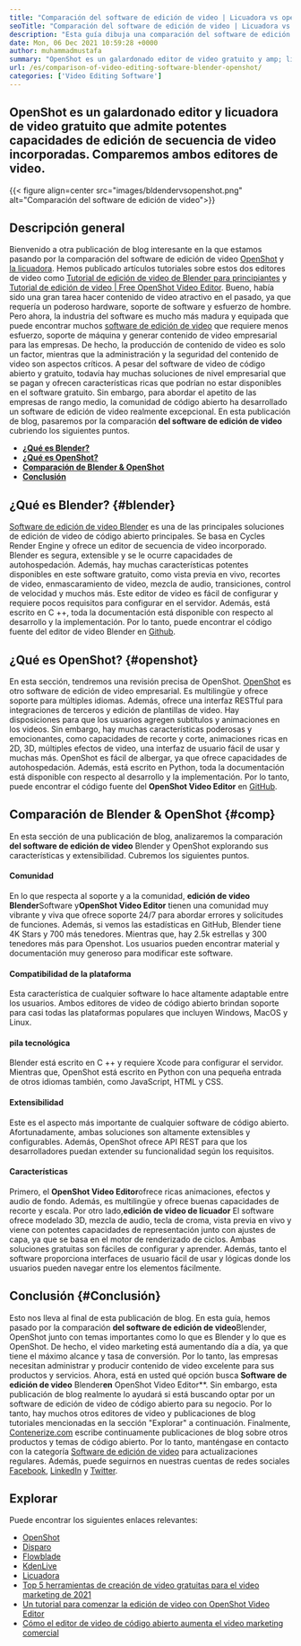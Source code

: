 ```yaml
---
title: "Comparación del software de edición de video | Licuadora vs openshot" 
seoTitle: "Comparación del software de edición de video | Licuadora vs openshot" 
description: "Esta guía dibuja una comparación del software de edición de video, la plataforma de edición de video Blender y el editor de video de OpenShot. Ambos editores principales principales son de código abierto." 
date: Mon, 06 Dec 2021 10:59:28 +0000
author: muhammadmustafa
summary: "OpenShot es un galardonado editor de video gratuito y amp; licuadora que admite potentes capacidades de edición de secuencia de video incorporadas. Comparemos ambos editores de video." 
url: /es/comparison-of-video-editing-software-blender-openshot/
categories: ['Video Editing Software']
---
```


## OpenShot es un galardonado editor y licuadora de video gratuito que admite potentes capacidades de edición de secuencia de video incorporadas. Comparemos ambos editores de video.

{{< figure align=center src="images/bldendervsopenshot.png" alt="Comparación del software de edición de video">}}


## Descripción general
Bienvenido a otra publicación de blog interesante en la que estamos pasando por la comparación del software de edición de video [OpenShot][1] y [la licuadora][2]. Hemos publicado artículos tutoriales sobre estos dos editores de video como [Tutorial de edición de video de Blender para principiantes][3] y [Tutorial de edición de video | Free OpenShot Video Editor][4]. Bueno, había sido una gran tarea hacer contenido de video atractivo en el pasado, ya que requería un poderoso hardware, soporte de software y esfuerzo de hombre. Pero ahora, la industria del software es mucho más madura y equipada que puede encontrar muchos [software de edición de video][5] que requiere menos esfuerzo, soporte de máquina y generar contenido de video empresarial para las empresas.
De hecho, la producción de contenido de video es solo un factor, mientras que la administración y la seguridad del contenido de video son aspectos críticos. A pesar del software de video de código abierto y gratuito, todavía hay muchas soluciones de nivel empresarial que se pagan y ofrecen características ricas que podrían no estar disponibles en el software gratuito. Sin embargo, para abordar el apetito de las empresas de rango medio, la comunidad de código abierto ha desarrollado un software de edición de video realmente excepcional. En esta publicación de blog, pasaremos por la comparación **del software de edición de video** cubriendo los siguientes puntos.
* **[¿Qué es Blender?][6]** 
* **[¿Qué es OpenShot?][7]** 
* **[Comparación de Blender & OpenShot][8]** 
* **[Conclusión][9]** 

## ¿Qué es Blender? {#blender}

[Software de edición de video Blender][10] es una de las principales soluciones de edición de video de código abierto principales. Se basa en Cycles Render Engine y ofrece un editor de secuencia de video incorporado. Blender es segura, extensible y se le ocurre capacidades de autohospedación. Además, hay muchas características potentes disponibles en este software gratuito, como vista previa en vivo, recortes de video, enmascaramiento de video, mezcla de audio, transiciones, control de velocidad y muchos más. Este editor de video es fácil de configurar y requiere pocos requisitos para configurar en el servidor. Además, está escrito en C ++, toda la documentación está disponible con respecto al desarrollo y la implementación. Por lo tanto, puede encontrar el código fuente del editor de video Blender en [Github][11].

## ¿Qué es OpenShot? {#openshot}

En esta sección, tendremos una revisión precisa de OpenShot. [OpenShot][1] es otro software de edición de video empresarial. Es multilingüe y ofrece soporte para múltiples idiomas. Además, ofrece una interfaz RESTful para integraciones de terceros y edición de plantillas de video. Hay disposiciones para que los usuarios agregen subtítulos y animaciones en los videos. Sin embargo, hay muchas características poderosas y emocionantes, como capacidades de recorte y corte, animaciones ricas en 2D, 3D, múltiples efectos de video, una interfaz de usuario fácil de usar y muchas más. OpenShot es fácil de albergar, ya que ofrece capacidades de autohospedación. Además, está escrito en Python, toda la documentación está disponible con respecto al desarrollo y la implementación. Por lo tanto, puede encontrar el código fuente del **OpenShot Video Editor** en [GitHub][12].

## Comparación de Blender & OpenShot {#comp}

En esta sección de una publicación de blog, analizaremos la comparación **del software de edición de video** Blender y OpenShot explorando sus características y extensibilidad. Cubremos los siguientes puntos.

#### Comunidad
En lo que respecta al soporte y a la comunidad, **edición de video Blender**Software y**OpenShot Video Editor** tienen una comunidad muy vibrante y viva que ofrece soporte 24/7 para abordar errores y solicitudes de funciones. Además, si vemos las estadísticas en GitHub, Blender tiene 4K Stars y 700 más tenedores. Mientras que, hay 2.5k estrellas y 300 tenedores más para Openshot. Los usuarios pueden encontrar material y documentación muy generoso para modificar este software.

#### Compatibilidad de la plataforma
Esta característica de cualquier software lo hace altamente adaptable entre los usuarios. Ambos editores de video de código abierto brindan soporte para casi todas las plataformas populares que incluyen Windows, MacOS y Linux.

#### pila tecnológica
Blender está escrito en C ++ y requiere Xcode para configurar el servidor. Mientras que, OpenShot está escrito en Python con una pequeña entrada de otros idiomas también, como JavaScript, HTML y CSS.

#### Extensibilidad
Este es el aspecto más importante de cualquier software de código abierto. Afortunadamente, ambas soluciones son altamente extensibles y configurables. Además, OpenShot ofrece API REST para que los desarrolladores puedan extender su funcionalidad según los requisitos.

#### **Características** 
Primero, el **OpenShot Video Editor**ofrece ricas animaciones, efectos y audio de fondo. Además, es multilingüe y ofrece buenas capacidades de recorte y escala. Por otro lado,**edición de video de licuador** El software ofrece modelado 3D, mezcla de audio, tecla de croma, vista previa en vivo y viene con potentes capacidades de representación junto con ajustes de capa, ya que se basa en el motor de renderizado de ciclos. Ambas soluciones gratuitas son fáciles de configurar y aprender. Además, tanto el software proporciona interfaces de usuario fácil de usar y lógicas donde los usuarios pueden navegar entre los elementos fácilmente.

## Conclusión  {#Conclusión}

Esto nos lleva al final de esta publicación de blog. En esta guía, hemos pasado por la comparación **del software de edición de video**Blender, OpenShot junto con temas importantes como lo que es Blender y lo que es OpenShot. De hecho, el video marketing está aumentando día a día, ya que tiene el máximo alcance y tasa de conversión. Por lo tanto, las empresas necesitan administrar y producir contenido de video excelente para sus productos y servicios. Ahora, está en usted qué opción busca **Software de edición de video** Blender**en** OpenShot Video Editor**. Sin embargo, esta publicación de blog realmente lo ayudará si está buscando optar por un software de edición de video de código abierto para su negocio. Por lo tanto, hay muchos otros editores de video y publicaciones de blog tutoriales mencionadas en la sección "Explorar" a continuación.
Finalmente, [Contenerize.com][13] escribe continuamente publicaciones de blog sobre otros productos y temas de código abierto. Por lo tanto, manténgase en contacto con la categoría [Software de edición de video][14] para actualizaciones regulares. Además, puede seguirnos en nuestras cuentas de redes sociales [Facebook][15], [LinkedIn][16] y [Twitter][17].

## Explorar
Puede encontrar los siguientes enlaces relevantes:
  * [OpenShot][1]
  * [Disparo][18]
  * [Flowblade][19]
  * [KdenLive][20]
  * [Licuadora][2]
  * [Top 5 herramientas de creación de video gratuitas para el video marketing de 2021][21]
  * [Un tutorial para comenzar la edición de video con OpenShot Video Editor][22]
  * [Cómo el editor de video de código abierto aumenta el video marketing comercial][23]



[1]: https://products.containerize.com/video-editing-software/openshot
[2]: https://products.containerize.com/video-editing-software/blender
[3]: https://blog.containerize.com/video-editing-software/blender-video-editing-tutorial-for-beginners/
[4]: https://blog.containerize.com/video-editing-software/openshot-video-editor-tutorial-for-beginners-open-source/
[5]: https://products.containerize.com/video-editing-software/
[6]: #blender
[7]: #openshot
[8]: #comp
[9]: #Conclusion
[10]: https://products.containerize.com/video-editing-software/blender/
[11]: https://github.com/blender/blender
[12]: https://github.com/OpenShot/openshot-qt
[13]: https://www.containerize.com/
[14]: https://products.containerize.com/video-editing-software
[15]: https://web.facebook.com/containerize
[16]: https://www.linkedin.com/company/containerize/
[17]: https://twitter.com/containerize_co
[18]: https://products.containerize.com/video-editing-software/shotcut
[19]: https://products.containerize.com/video-editing-software/flowblade
[20]: https://products.containerize.com/video-editing-software/kdenlive
[21]: https://blog.containerize.com/video-editing-software/top-5-open-source-video-editor-software-for-video-marketing/
[22]: https://blog.containerize.com/video-editing-software/openshot-video-editor-tutorial-for-beginners-open-source/
[23]: https://blog.containerize.com/video-editing-software/how-video-editing-software-improves-business-video-marketing/
